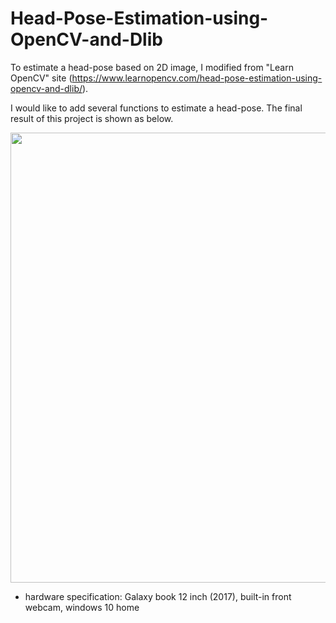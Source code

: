 # Head-Pose-Estimation-using-OpenCV-and-Dlib

To estimate a head-pose based on 2D image, I modified from "Learn OpenCV" site 
(https://www.learnopencv.com/head-pose-estimation-using-opencv-and-dlib/). 

I would like to add several functions to estimate a head-pose. 
The final result of this project is shown as below.

<img src="https://github.com/chungbrain/Head-Pose-Estimation-using-OpenCV-and-Dlib/blob/master/2018-05-07_4-34-39.png" width="720"> 

* hardware specification: Galaxy book 12 inch (2017), built-in front webcam, windows 10 home 
